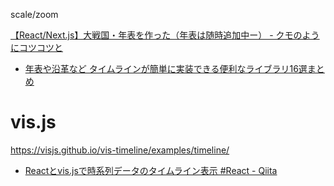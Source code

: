 scale/zoom

[【React/Next.js】大戦国・年表を作った（年表は随時追加中ー） - クモのようにコツコツと](https://www.i-ryo.com/entry/2022/11/13/121556)

- [年表や沿革など タイムラインが簡単に実装できる便利なライブラリ16選まとめ](https://blog.universe-web.jp/1680/)

# vis.js

https://visjs.github.io/vis-timeline/examples/timeline/

- [Reactとvis.jsで時系列データのタイムライン表示 #React - Qiita](https://qiita.com/ike_dai/items/c7690cebb853ecf81cdd)
